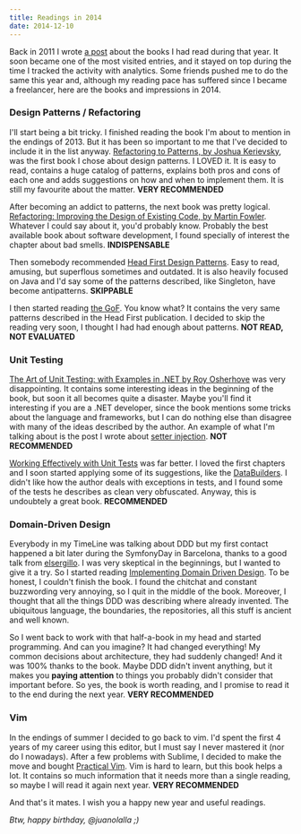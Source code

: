 ```yaml
---
title: Readings in 2014
date: 2014-12-10
---
```


Back in 2011 I wrote [a post](/blog/2011-un-ano-de-libros) about the books I had read during that year. It soon became one of the most visited entries, and it stayed on top during the time I tracked the activity with analytics. Some friends pushed me to do the same this year and, although my reading pace has suffered since I became a freelancer, here are the books and impressions in 2014.


### Design Patterns / Refactoring

I'll start being a bit tricky. I finished reading the book I'm about to mention in the endings of 2013. But it has been so important to me that I've decided to include it in the list anyway. [Refactoring to Patterns, by Joshua Kerievsky](http://www.amazon.com/Refactoring-Patterns-Joshua-Kerievsky/dp/0321213351), was the first book I chose about design patterns. I LOVED it. It is easy to read, contains a huge catalog of patterns, explains both pros and cons of each one and adds suggestions on how and when to implement them. It is still my favourite about the matter. **VERY RECOMMENDED**

After becoming an addict to patterns, the next book was pretty logical. [Refactoring: Improving the Design of Existing Code, by Martin Fowler](http://www.amazon.com/Refactoring-Improving-Design-Existing-Code/dp/0201485672). Whatever I could say about it, you'd probably know. Probably the best available book about software development, I found specially of interest the chapter about bad smells. **INDISPENSABLE**

Then somebody recommended [Head First Design Patterns](http://www.amazon.com/Head-First-Design-Patterns-Freeman/dp/0596007124). Easy to read, amusing, but superflous sometimes and outdated. It is also heavily focused on Java and I'd say some of the patterns described, like Singleton, have become antipatterns. **SKIPPABLE**

I then started reading [the GoF](http://www.amazon.com/Design-Patterns-Elements-Reusable-Object-Oriented/dp/0201633612). You know what? It contains the very same patterns described in the Head First publication. I decided to skip the reading very soon, I thought I had had enough about patterns. **NOT READ, NOT EVALUATED**


### Unit Testing

[The Art of Unit Testing: with Examples in .NET by Roy Osherhove](http://www.manning.com/osherove/) was very disappointing. It contains some interesting ideas in the beginning of the book, but soon it all becomes quite a disaster. Maybe you'll find it interesting if you are a .NET developer, since the book mentions some tricks about the language and frameworks, but I can do nothing else than disagree with many of the ideas described by the author. An example of what I'm talking about is the post I wrote about [setter injection](/blog/against-setter-injection). **NOT RECOMMENDED**

[Working Effectively with Unit Tests](https://leanpub.com/wewut) was far better. I loved the first chapters and I soon started applying some of its suggestions, like the [DataBuilders](http://c2.com/cgi/wiki?TestDataBuilder). I didn't like how the author deals with exceptions in tests, and I found some of the tests he describes as clean very obfuscated. Anyway, this is undoubtely a great book. **RECOMMENDED**


### Domain-Driven Design

Everybody in my TimeLine was talking about DDD but my first contact happened a bit later during the SymfonyDay in Barcelona, thanks to a good talk from [elsergillo](https://twitter.com/soyelsergillo). I was very skeptical in the beginnings, but I wanted to give it a try. So I started reading [Implementing Domain Driven Design](http://www.amazon.com/Implementing-Domain-Driven-Design-Vaughn-Vernon/dp/0321834577). To be honest, I couldn't finish the book. I found the chitchat and constant buzzwording very annoying, so I quit in the middle of the book. Moreover, I thought that all the things DDD was describing where already invented. The ubiquitous language, the boundaries, the repositories, all this stuff is ancient and well known.

So I went back to work with that half-a-book in my head and started programming. And can you imagine? It had changed everything! My common decisions about architecture, they had suddenly changed! And it was 100% thanks to the book. Maybe DDD didn't invent anything, but it makes you **paying attention** to things you probably didn't consider that important before. So yes, the book is worth reading, and I promise to read it to the end during the next year. **VERY RECOMMENDED**


### Vim

In the endings of summer I decided to go back to vim. I'd spent the first 4 years of my career using this editor, but I must say I never mastered it (nor do I nowadays). After a few problems with Sublime, I decided to make the move and bought [Practical Vim](http://www.amazon.com/Practical-Vim-Thought-Pragmatic-Programmers-ebook/dp/B00I8W50SY). Vim is hard to learn, but this book helps a lot. It contains so much information that it needs more than a single reading, so maybe I will read it again next year. **VERY RECOMMENDED**



And that's it mates. I wish you a happy new year and useful readings.

*Btw, happy birthday, @juanolalla ;)*
